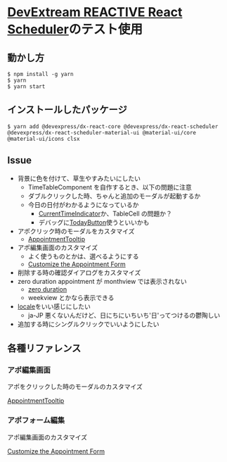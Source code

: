 # [DevExtream REACTIVE React Scheduler](https://devexpress.github.io/devextreme-reactive/react/scheduler/)のテスト使用

## 動かし方

```shell
$ npm install -g yarn
$ yarn
$ yarn start
```

## インストールしたパッケージ

```shell
$ yarn add @devexpress/dx-react-core @devexpress/dx-react-scheduler @devexpress/dx-react-scheduler-material-ui @material-ui/core @material-ui/icons clsx
```

## Issue

- 背景に色を付けて、草生やすみたいにしたい
  - TimeTableComponent を自作するとき、以下の問題に注意
  - ダブルクリックした時、ちゃんと追加のモーダルが起動するか
  - 今日の日付がわかるようになっているか
    - [CurrentTimeIndicator](https://devexpress.github.io/devextreme-reactive/react/scheduler/docs/guides/current-time-indication/)か、TableCell の問題か？
    - デバッグに[TodayButton](https://devexpress.github.io/devextreme-reactive/react/scheduler/docs/guides/date-navigation/)使うといいかも
- アポクリック時のモーダルをカスタマイズ
  - [AppointmentTooltip](https://devexpress.github.io/devextreme-reactive/react/scheduler/docs/guides/appointment-tooltip/#customize-the-appearance)
- アポ編集画面のカスタマイズ
  - よく使うものとかは、選べるようにする
  - [Customize the Appointment Form](https://devexpress.github.io/devextreme-reactive/react/scheduler/docs/guides/editing/#customize-the-appointment-form)
- 削除する時の確認ダイアログをカスタマイズ
- zero duration appointment が monthview では表示されない
  - [zero duration](https://devexpress.github.io/devextreme-reactive/react/scheduler/docs/guides/appointments/#zero-duration-appointments)
  - weekview とかなら表示できる
- [locale](https://devexpress.github.io/devextreme-reactive/react/scheduler/docs/reference/scheduler/)をいい感じにしたい
  - ja-JP 悪くないんだけど、日にちにいちいち'日'ってつけるの鬱陶しい
- 追加する時にシングルクリックでいいようにしたい

## 各種リファレンス

### アポ編集画面

アポをクリックした時のモーダルのカスタマイズ

[AppointmentTooltip](https://devexpress.github.io/devextreme-reactive/react/scheduler/docs/guides/appointment-tooltip/#customize-the-appearance)

### アポフォーム編集

アポ編集画面のカスタマイズ

[Customize the Appointment Form](https://devexpress.github.io/devextreme-reactive/react/scheduler/docs/guides/editing/#customize-the-appointment-form)
